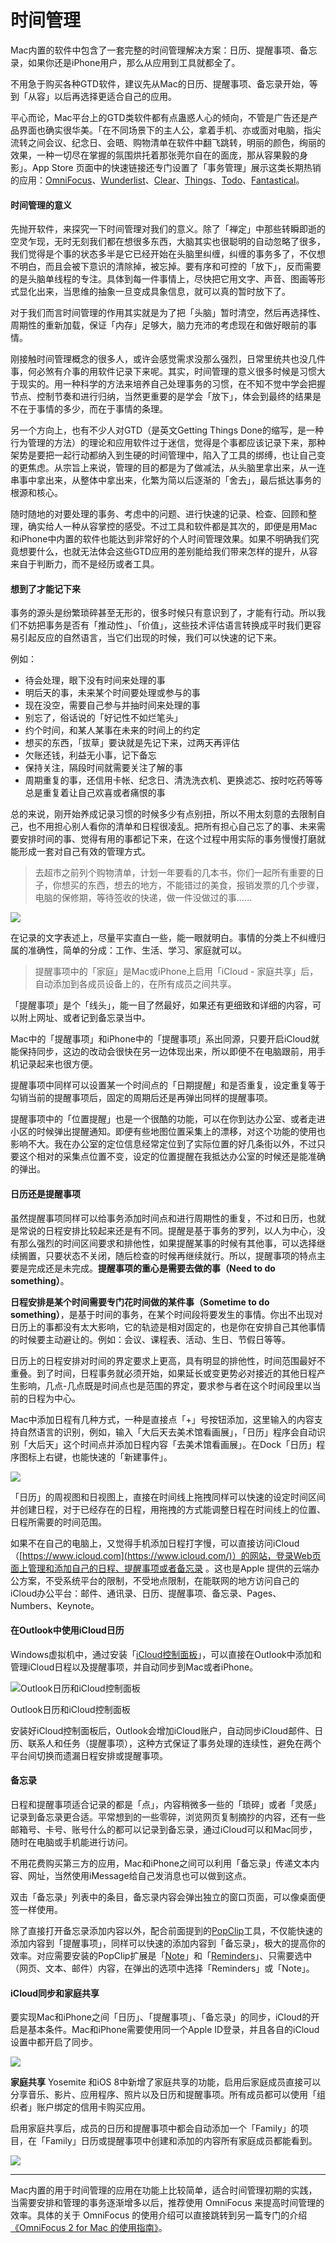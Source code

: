 # 时间管理

Mac内置的软件中包含了一套完整的时间管理解决方案：日历、提醒事项、备忘录，如果你还是iPhone用户，那么从应用到工具就都全了。

不用急于购买各种GTD软件，建议先从Mac的日历、提醒事项、备忘录开始，等到「从容」以后再选择更适合自己的应用。

平心而论，Mac平台上的GTD类软件都有点蛊惑人心的倾向，不管是广告还是产品界面也确实很华美。「在不同场景下的主人公，拿着手机、亦或面对电脑，指尖流转之间会议、纪念日、会晤、购物清单在软件中翻飞跳转，明丽的颜色，绚丽的效果，一种一切尽在掌握的氛围烘托着那张莞尔自在的面庞，那从容果毅的身影」。App Store 页面中的快速链接还专门设置了「事务管理」展示这类长期热销的应用：[OmniFocus](https://www.omnigroup.com/omnifocus)、[Wunderlist](https://www.wunderlist.com/zh/)、[Clear](http://realmacsoftware.com/clear)、[Things](http://culturedcode.com/things/?r=100)、[Todo](http://www.appigo.com/todo-task-and-to-do-list.html)、[Fantastical](https://itunes.apple.com/cn/app/fantastical-calendar-reminders/id435003921?mt=12)。

#### 时间管理的意义

先抛开软件，来探究一下时间管理对我们的意义。除了「禅定」中那些转瞬即逝的空灵乍现，无时无刻我们都在想很多东西，大脑其实也很聪明的自动忽略了很多，我们觉得是个事的状态多半是它已经开始在头脑里纠缠，纠缠的事务多了，不仅想不明白，而且会被下意识的清除掉，被忘掉。要有序和可控的「放下」，反而需要的是头脑单线程的专注。具体到每一件事情上，尽快把它用文字、声音、图画等形式显化出来，当思维的抽象一旦变成具象信息，就可以真的暂时放下了。

对于我们而言时间管理的作用其实就是为了把「头脑」暂时清空，然后再选择性、周期性的重新加载，保证「内存」足够大，脑力充沛的考虑现在和做好眼前的事情。

刚接触时间管理概念的很多人，或许会感觉需求没那么强烈，日常里统共也没几件事，何必煞有介事的用软件记录下来呢。其实，时间管理的意义很多时候是习惯大于现实的。用一种科学的方法来培养自己处理事务的习惯，在不知不觉中学会把握节点、控制节奏和进行归纳，当然更重要的是学会「放下」，体会到最终的结果是不在于事情的多少，而在于事情的条理。

另一个方向上，也有不少人对GTD（是英文Getting Things Done的缩写，是一种行为管理的方法）的理论和应用软件过于迷信，觉得是个事都应该记录下来，那种架势是要把一起行动都纳入到生硬的时间管理中，陷入了工具的绑缚，也让自己变的更焦虑。从宗旨上来说，管理的目的都是为了做减法，从头脑里拿出来，从一连串事中拿出来，从整体中拿出来，化繁为简以后逐渐的「舍去」，最后抵达事务的根源和核心。

随时随地的对要处理的事务、考虑中的问题、进行快速的记录、检查、回顾和整理，确实给人一种从容掌控的感受。不过工具和软件都是其次的，即便是用Mac和iPhone中内置的软件也能达到非常好的个人时间管理效果。如果不明确我们究竟想要什么，也就无法体会这些GTD应用的差别能给我们带来怎样的提升，从容来自于判断力，而不是经历或者工具。

#### 想到了才能记下来

事务的源头是纷繁琐碎甚至无形的，很多时候只有意识到了，才能有行动。所以我们不妨把事务是否有「推动性」、「价值」，这些技术评估语言转换成平时我们更容易引起反应的自然语言，当它们出现的时候，我们可以快速的记下来。

例如：

  * 待会处理，眼下没有时间来处理的事
  * 明后天的事，未来某个时间要处理或参与的事
  * 现在没空，需要自己参与并抽时间来处理的事
  * 别忘了，俗话说的「好记性不如烂笔头」
  * 约个时间，和某人某事在未来的时间上的约定
  * 想买的东西，「拔草」要诀就是先记下来，过两天再评估
  * 欠账还钱，利益无小事，记下备忘
  * 保持关注，隔段时间就需要关注了解的事
  * 周期重复的事，还信用卡帐、纪念日、清洗洗衣机、更换滤芯、按时吃药等等总是重复着让自己欢喜或者痛恨的事

总的来说，刚开始养成记录习惯的时候多少有点别扭，所以不用太刻意的去限制自己，也不用担心别人看你的清单和日程很凌乱。把所有担心自己忘了的事、未来需要安排时间的事、觉得有用的事都记下来，在这个过程中用实际的事务慢慢打磨就能形成一套对自己有效的管理方式。

> 去超市之前列个购物清单，计划一年要看的几本书，你们一起所有重要的日子，你想买的东西，想去的地方，不能错过的美食，报销发票的几个步骤，电脑的保修期，等待签收的快递，做一件没做过的事……

![](http://7q5cfr.com1.z0.glb.clouddn.com/@/mrj4/01.png)

在记录的文字表述上，尽量平实直白一些，能一眼就明白。事情的分类上不纠缠归属的准确性，简单的分成：工作、生活、学习、家庭就可以。

> 提醒事项中的「家庭」是Mac或iPhone上启用「iCloud - 家庭共享」后，自动添加到各成员设备上的，在所有成员之间共享。

「提醒事项」是个「线头」，能一目了然最好，如果还有更细致和详细的内容，可以附上网址、或者记到备忘录当中。

Mac中的「提醒事项」和iPhone中的「提醒事项」系出同源，只要开启iCloud就能保持同步，这边的改动会很快在另一边体现出来，所以即便不在电脑跟前，用手机记录起来也很方便。

提醒事项中同样可以设置某一个时间点的「日期提醒」和是否重复，设定重复等于勾销当前的提醒事项后，固定的周期后还是再弹出同样的提醒事项。

提醒事项中的「位置提醒」也是一个很酷的功能，可以在你到达办公室、或者走进小区的时候弹出提醒通知。即便有些地图位置采集上的漂移，对这个功能的使用也影响不大。我在办公室的定位信息经常定位到了实际位置的好几条街以外，不过只要这个相对的采集点位置不变，设定的位置提醒在我抵达办公室的时候还是能准确的弹出。

#### 日历还是提醒事项

虽然提醒事项同样可以给事务添加时间点和进行周期性的重复，不过和日历，也就是常说的日程安排比较起来还是有不同。提醒是基于事务的罗列，以人为中心，没有那么强烈的时间区间要求和排他性，如果提醒某事的时候有其他事，可以选择继续搁置，只要状态不关闭，随后检查的时候再继续就行。所以，提醒事项的特点主要是完成还是未完成。**提醒事项的重心是需要去做的事（Need to do something）**。

**日程安排是某个时间需要专门花时间做的某件事（Sometime to do something）**，是基于时间的事务，在某个时间段将要发生的事情。你出不出现对日历上的事都没有太大影响，它的轨迹是相对固定的，也是你在安排自己其他事情的时候要主动避让的。例如：会议、课程表、活动、生日、节假日等等。

日历上的日程安排对时间的界定要求上更高，具有明显的排他性，时间范围最好不重叠。到了时间，日程事务就必须开始，如果延长或变更势必对接近的其他日程产生影响，几点-几点既是时间点也是范围的界定，要求参与者在这个时间段里以当前的日程为中心。

Mac中添加日程有几种方式，一种是直接点「+」号按钮添加，这里输入的内容支持自然语言的识别，例如，输入「大后天去美术馆看画展」，「日历」程序会自动识别「大后天」这个时间点并添加日程内容「去美术馆看画展」。在Dock「日历」程序图标上右键，也能快速的「新建事件」。

![](http://7q5cfr.com1.z0.glb.clouddn.com/@/mrj4/02.png)


「日历」的周视图和日视图上，直接在时间线上拖拽同样可以快速的设定时间区间并创建日程，对于已经存在的日程，用拖拽的方式能调整日程在时间线上的位置、日程所需要的时间范围。

如果不在自己的电脑上，又觉得手机添加日程打字慢，可以直接访问iCloud（[https://www.icloud.com](https://www.icloud.com/)）的网站，登录Web页面上管理和添加自己的日程、提醒事项或者备忘录 。这也是Apple 提供的云端办公方案，不受系统平台的限制，不受地点限制，在能联网的地方访问自己的iCloud办公平台：邮件、通讯录、日历、提醒事项、备忘录、Pages、Numbers、Keynote。

#### 在Outlook中使用iCloud日历

Windows虚拟机中，通过安装「[iCloud控制面板](http://support.apple.com/kb/DL1455?viewlocale=zh_CN)」，可以直接在Outlook中添加和管理iCloud日程以及提醒事项，并自动同步到Mac或者iPhone。

![Outlook日历和iCloud控制面板](http://upload-images.jianshu.io/upload_images/3175-1d5a783b779faae6.png?imageView2/2/w/1240/q/100)  


Outlook日历和iCloud控制面板

安装好iCloud控制面板后，Outlook会增加iCloud账户，自动同步iCloud邮件、日历、联系人和任务（提醒事项），这种方式保证了事务处理的连续性，避免在两个平台间切换而遗漏日程安排或提醒事项。

#### 备忘录

日程和提醒事项适合记录的都是「点」，内容稍微多一些的「琐碎」或者「灵感」记录到备忘录更合适。平常想到的一些零碎，浏览网页复制摘抄的内容，还有一些邮箱号、卡号、账号什么的都可以记录到备忘录，通过iCloud可以和Mac同步，随时在电脑或手机能进行访问。

不用花费购买第三方的应用，Mac和iPhone之间可以利用「备忘录」传递文本内容、网址，当然使用iMessage给自己发消息也可以做到这点。

双击「备忘录」列表中的条目，备忘录内容会弹出独立的窗口页面，可以像桌面便签一样使用。

除了直接打开备忘录添加内容以外，配合前面提到的[PopClip](https://itunes.apple.com/us/app/popclip/id445189367?mt=12)工具，不仅能快速的添加内容到「提醒事项」，同样可以快速的添加内容到「备忘录」，极大的提高你的效率。对应需要安装的PopClip扩展是「[Note](http://pilotmoon.com/popclip/extensions/page/Notes)」和「[Reminders](http://pilotmoon.com/popclip/extensions/page/Reminders)」、只需要选中（网页、文本、邮件）内容，在弹出的选项中选择「Reminders」或「Note」。

#### iCloud同步和家庭共享

要实现Mac和iPhone之间「日历」、「提醒事项」、「备忘录」的同步，iCloud的开启是基本条件。Mac和iPhone需要使用同一个Apple ID登录，并且各自的iCloud设置中都开启了同步。

![](http://7q5cfr.com1.z0.glb.clouddn.com/@/mrj4/03.png)

**家庭共享**
Yosemite 和iOS 8中新增了家庭共享的功能，启用后家庭成员直接可以分享音乐、影片、应用程序、照片以及日历和提醒事项。所有成员都可以使用「组织者」账户绑定的信用卡购买应用。

启用家庭共享后，成员的日历和提醒事项中都会自动添加一个「Family」的项目，在「Family」日历或提醒事项中创建和添加的内容所有家庭成员都能看到。

![](http://7q5cfr.com1.z0.glb.clouddn.com/@/mrj4/04.png)

* * *

Mac内置的用于时间管理的应用在功能上比较简单，适合时间管理初期的实践，当需要安排和管理的事务逐渐增多以后，推荐使用 OmniFocus 来提高时间管理的效率。具体的关于 OmniFocus 的使用介绍可以直接跳转到另一篇专门的介绍[《OmniFocus 2 for Mac 的使用指南》](http://www.jianshu.com/p/9257e1e7ac39)。

